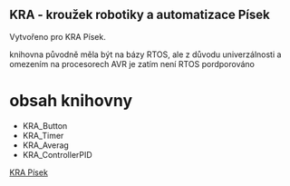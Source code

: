## KRA - kroužek robotiky a automatizace Písek
Vytvořeno pro KRA Písek.

knihovna původně měla být na bázy RTOS, ale z důvodu univerzálnosti a omezením na procesorech AVR je zatím není RTOS pordporováno

# obsah knihovny
* KRA_Button
* KRA_Timer
* KRA_Averag
* KRA_ControllerPID

[KRA Písek](https://kufr.cz/view.php?nazevclanku=krouzek-robotiky-ve-skolnim-roce-2019-2020-posledni-volna-mista&cisloclanku=2019100001) 


